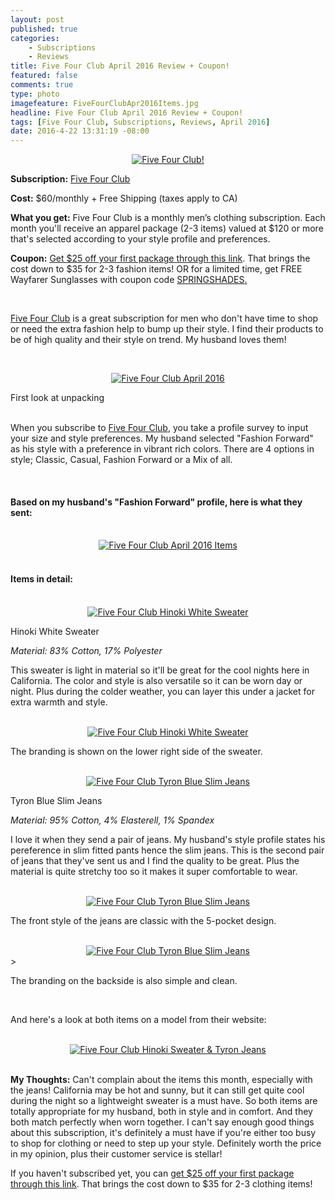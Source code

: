 ```yaml
---
layout: post
published: true
categories: 
    - Subscriptions
    - Reviews
title: Five Four Club April 2016 Review + Coupon!
featured: false
comments: true
type: photo
imagefeature: FiveFourClubApr2016Items.jpg
headline: Five Four Club April 2016 Review + Coupon!
tags: [Five Four Club, Subscriptions, Reviews, April 2016]
date: 2016-4-22 13:31:19 -08:00
---
```


<center><a href="https://www.fivefourclub.com/getstarted?referrer=RE731318" target="_blank">
<img src="/images/FiveFourClubApr2016Package.jpg" border="0" style="border:none;max-width:100%;" alt="Five Four Club!" />
</a></center>
<p><b>Subscription:</b> <a href="https://www.fivefourclub.com/getstarted?referrer=RE731318" target="_blank">Five Four Club</a></p>
<p><b>Cost:</b> $60/monthly + Free Shipping (taxes apply to CA)</p>
<p><b>What you get:</b> Five Four Club is a monthly men’s clothing subscription. Each month you'll receive an apparel package (2-3 items) valued at $120 or more that's selected according to your style profile and preferences.</p>
<p><b>Coupon:</b> <a href="https://www.fivefourclub.com/getstarted?referrer=RE731318" target="_blank">Get $25 off your first package through this link</a>. That brings the cost down to $35 for 2-3 fashion items! OR for a limited time, get FREE Wayfarer Sunglasses with coupon code <a href="https://www.fivefourclub.com/getstarted?referrer=RE731318" target="_blank">SPRINGSHADES<a href="https://www.fivefourclub.com/getstarted?referrer=RE731318" target="_blank">.</p>
<br>

<p><a href="https://www.fivefourclub.com/getstarted?referrer=RE731318" target="_blank">Five Four Club</a> is a great subscription for men who don't have time to shop or need the extra fashion help to bump up their style. I find their products to be of high quality and their style on trend. My husband loves them!</p>

<br>

<p><center><a href="https://www.fivefourclub.com/getstarted?referrer=RE731318" target="_blank">
<img src="/images/FiveFourClubApr2016OpenPackage.jpg" border="0" style="border:none;max-width:100%;" alt="Five Four Club April 2016" />
</a></center></p>
<figcaption>First look at unpacking</figcaption>

<br>

<p>When you subscribe to <a href="https://www.fivefourclub.com/getstarted?referrer=RE731318" target="_blank">Five Four Club</a>, you take a profile survey to input your size and style preferences. My husband selected "Fashion Forward" as his style with a preference in vibrant rich colors. There are 4 options in style; Classic, Casual, Fashion Forward or a Mix of all.</p>

<br>

<H4>Based on my husband's "Fashion Forward" profile, here is what they sent:</H4>

<br>

<center><a href="https://www.fivefourclub.com/getstarted?referrer=RE731318" target="_blank">
<img src="/images/FiveFourClubApr2016Items.jpg" border="0" style="border:none;max-width:100%;" alt="Five Four Club April 2016 Items" />
</a></center>

<br>

<H4>Items in detail:</H4>

<br>

<center><a href="https://www.fivefourclub.com/getstarted?referrer=RE731318" target="_blank">
<img src="/images/FiveFourClubApr2016HinokiWhiteSweater.jpg" border="0" style="border:none;max-width:100%;" alt="Five Four Club Hinoki White Sweater" />
</a></center>

<DL>
<DT>Hinoki White Sweater</DT>
</DL>

<p><i>Material: 83% Cotton, 17% Polyester</i></p>

<p>This sweater is light in material so it'll be great for the cool nights here in California. The color and style is also versatile so it can be worn day or night. Plus during the colder weather, you can layer this under a jacket for extra warmth and style.</p>

<br>

<center><a href="https://www.fivefourclub.com/getstarted?referrer=RE731318" target="_blank">
<img src="/images/FiveFourClubApr2016HinokiWhiteSweater2.jpg" border="0" style="border:none;max-width:100%;" alt="Five Four Club Hinoki White Sweater" />
</a></center>

<p>The branding is shown on the lower right side of the sweater.</p>

<br>

<center><a href="https://www.fivefourclub.com/getstarted?referrer=RE731318" target="_blank">
<img src="/images/FiveFourClubApr2016TyronBlueSlimJeans.jpg" border="0" style="border:none;max-width:100%;" alt="Five Four Club Tyron Blue Slim Jeans" />
</a></center>

<DL>
<DT>Tyron Blue Slim Jeans</DT>
</DL>

<p><i>Material: 95% Cotton, 4% Elasterell, 1% Spandex</i></p>

<p>I love it when they send a pair of jeans. My husband's style profile states his pereference in slim fitted pants hence the slim jeans. This is the second pair of jeans that they've sent us and I find the quality to be great. Plus the material is quite stretchy too so it makes it super comfortable to wear.</p> 

<br>

<center><a href="https://www.fivefourclub.com/getstarted?referrer=RE731318" target="_blank">
<img src="/images/FiveFourClubApr2016TyronBlueSlimJeans2.jpg" border="0" style="border:none;max-width:100%;" alt="Five Four Club Tyron Blue Slim Jeans" />
</a></center>

<p>The front style of the jeans are classic with the 5-pocket design.</p>

<br>

<center><a href="https://www.fivefourclub.com/getstarted?referrer=RE731318" target="_blank">
<img src="/images/FiveFourClubApr2016TyronBlueSlimJeans3.jpg" border="0" style="border:none;max-width:100%;" alt="Five Four Club Tyron Blue Slim Jeans" />
</a></center>>

<p>The branding on the backside is also simple and clean.</p>

<br>

<p>And here's a look at both items on a model from their website:</p>

<br>

<center><a href="https://www.fivefourclub.com/getstarted?referrer=RE731318" target="_blank">
<img src="/images/FiveFourClubApr2016HinokiWhiteSweater3.jpg" border="0" style="border:none;max-width:100%;" alt="Five Four Club Hinoki Sweater & Tyron Jeans" />
</a></center>

<br>

<p><i class="icon-exclamation-sign"></i><b> My Thoughts:</b> Can't complain about the items this month, especially with the jeans! California may be hot and sunny, but it can still get quite cool during the night so a lightweight sweater is a must have. So both items are totally appropriate for my husband, both in style and in comfort. And they both match perfectly when worn together. I can't say enough good things about this subscription, it's definitely a must have if you're either too busy to shop for clothing or need to step up your style. Definitely worth the price in my opinion, plus their customer service is stellar!</p>

<p>If you haven't subscribed yet, you can <a href="https://www.fivefourclub.com/getstarted?referrer=RE731318" target="_blank">get $25 off your first package through this link</a>. That brings the cost down to $35 for 2-3 clothing items!</p> 
